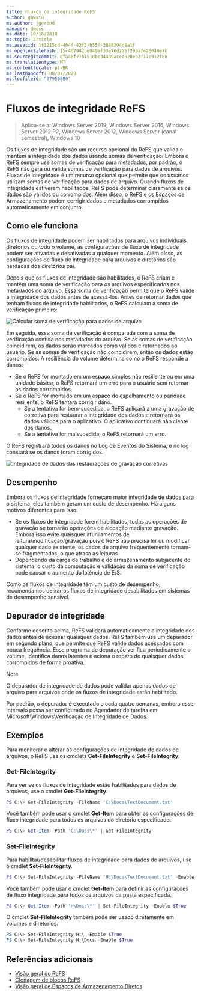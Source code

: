 ```yaml
---
title: Fluxos de integridade ReFS
author: gawatu
ms.author: jgerend
manager: dmoss
ms.date: 10/16/2018
ms.topic: article
ms.assetid: 1f1215cd-404f-42f2-b55f-3888294d8a1f
ms.openlocfilehash: 15c4b7942be949af33e70d2a5f299af426040e7b
ms.sourcegitcommit: dfa48f77b751dbc34409aced628eb2f17c912f08
ms.translationtype: MT
ms.contentlocale: pt-BR
ms.lasthandoff: 08/07/2020
ms.locfileid: "87950500"
---
```

# <a name="refs-integrity-streams"></a>Fluxos de integridade ReFS
>Aplica-se a: Windows Server 2019, Windows Server 2016, Windows Server 2012 R2, Windows Server 2012, Windows Server (canal semestral), Windows 10

Os fluxos de integridade são um recurso opcional do ReFS que valida e mantém a integridade dos dados usando somas de verificação. Embora o ReFS sempre use somas de verificação para metadados, por padrão, o ReFS não gera ou valida somas de verificação para dados de arquivos. Fluxos de integridade é um recurso opcional que permite que os usuários utilizam somas de verificação para dados de arquivo. Quando fluxos de integridade estiverem habilitados, ReFS pode determinar claramente se os dados são válidos ou corrompidos. Além disso, o ReFS e os Espaços de Armazenamento podem corrigir dados e metadados corrompidos automaticamente em conjunto.

## <a name="how-it-works"></a>Como ele funciona

Os fluxos de integridade podem ser habilitados para arquivos individuais, diretórios ou todo o volume, as configurações de fluxo de integridade podem ser ativadas e desativadas a qualquer momento. Além disso, as configurações de fluxo de integridade para arquivos e diretórios são herdadas dos diretórios pai.

Depois que os fluxos de integridade são habilitados, o ReFS criam e mantêm uma soma de verificação para os arquivos especificados nos metadados do arquivo. Essa soma de verificação permite que o ReFS valide a integridade dos dados antes de acessá-los. Antes de retornar dados que tenham fluxos de integridade habilitados, o ReFS calculam a soma de verificação primeiro:

![Calcular soma de verificação para dados de arquivo](media/compute-checksum.gif)

Em seguida, essa soma de verificação é comparada com a soma de verificação contida nos metadados do arquivo. Se as somas de verificação coincidirem, os dados serão marcados como válidos e retornados ao usuário. Se as somas de verificação não coincidirem, então os dados estão corrompidos. A resiliência do volume determina como o ReFS responde a danos:

- Se o ReFS for montado em um espaço simples não resiliente ou em uma unidade básica, o ReFS retornará um erro para o usuário sem retornar os dados corrompidos.
- Se o ReFS for montado em um espaço de espelhamento ou paridade resiliente, o ReFS tentará corrigir dano.
    - Se a tentativa for bem-sucedida, o ReFS aplicará a uma gravação de corretiva para restaurar a integridade dos dados e retornará os dados válidos para o aplicativo. O aplicativo continuará não ciente dos danos.
    - Se a tentativa for malsucedida, o ReFS retornará um erro.

O ReFS registrará todos os danos no Log de Eventos do Sistema, e no log constará se os danos foram corrigidos.

![Integridade de dados das restaurações de gravação corretivas](media/corrective-write.gif)

## <a name="performance"></a>Desempenho

Embora os fluxos de integridade forneçam maior integridade de dados para o sistema, eles também geram um custo de desempenho. Há alguns motivos diferentes para isso:
- Se os fluxos de integridade forem habilitados, todas as operações de gravação se tornarão operações de alocação mediante gravação. Embora isso evite quaisquer afunilamentos de leitura/modificação/gravação pois o ReFS não precisa ler ou modificar qualquer dado existente, os dados de arquivo frequentemente tornam-se fragmentados, o que atrasa as leituras.
- Dependendo da carga de trabalho e do armazenamento subjacente do sistema, o custo da computação e validação da soma de verificação pode causar o aumento da latência de E/S.

Como os fluxos de integridade têm um custo de desempenho, recomendamos deixar os fluxos de integridade desabilitados em sistemas de desempenho sensível.

## <a name="integrity-scrubber"></a>Depurador de integridade

Conforme descrito acima, ReFS validará automaticamente a integridade dos dados antes de acessar quaisquer dados. ReFS também usa um depurador em segundo plano, que permite que ReFS valide dados acessados com pouca frequência. Esse programa de depuração verifica periodicamente o volume, identifica danos latentes e aciona o reparo de quaisquer dados corrompidos de forma proativa.

  >[!NOTE]
  >O depurador de integridade de dados pode validar apenas dados de arquivo para arquivos onde os fluxos de integridade estão habilitado.

Por padrão, o depurador é executado a cada quatro semanas, embora esse intervalo possa ser configurado no Agendador de tarefas em Microsoft\Windows\Verificação de Integridade de Dados.

## <a name="examples"></a>Exemplos
Para monitorar e alterar as configurações de integridade de dados de arquivos, o ReFS usa os cmdlets **Get-FileIntegrity** e **Set-FileIntegrity**.

### <a name="get-fileintegrity"></a>Get-FileIntegrity
Para ver se os fluxos de integridade estão habilitados para dados de arquivos, use o cmdlet **Get-FileIntegrity**.

```PowerShell
PS C:\> Get-FileIntegrity -FileName 'C:\Docs\TextDocument.txt'
```

Você também pode usar o cmdlet **Get-Item** para obter as configurações de fluxo integridade para todos os arquivos do diretório especificado.

```PowerShell
PS C:\> Get-Item -Path 'C:\Docs\*' | Get-FileIntegrity
```

### <a name="set-fileintegrity"></a>Set-FileIntegrity
Para habilitar/desabilitar fluxos de integridade para dados de arquivos, use o cmdlet **Set-FileIntegrity**.

```PowerShell
PS C:\> Set-FileIntegrity -FileName 'H:\Docs\TextDocument.txt' -Enable $True
```

Você também pode usar o cmdlet **Get-Item** para definir as configurações de fluxo integridade para todos os arquivos da pasta especificada.

```PowerShell
PS C:\> Get-Item -Path 'H\Docs\*' | Set-FileIntegrity -Enable $True
```

O cmdlet **Set-FileIntegrity** também pode ser usado diretamente em volumes e diretórios.

```PowerShell
PS C:\> Set-FileIntegrity H:\ -Enable $True
PS C:\> Set-FileIntegrity H:\Docs -Enable $True
```

## <a name="additional-references"></a>Referências adicionais

-   [Visão geral do ReFS](refs-overview.md)
-   [Clonagem de blocos ReFS](block-cloning.md)
-   [Visão geral de Espaços de Armazenamento Diretos](../storage-spaces/storage-spaces-direct-overview.md)

